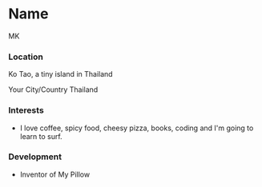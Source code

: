 # Name 
MK

### Location
Ko Tao, a tiny island in Thailand

Your City/Country
Thailand

### Interests

- I love coffee, spicy food, cheesy pizza, books, coding and I'm going to learn to surf.

### Development

- Inventor of My Pillow
